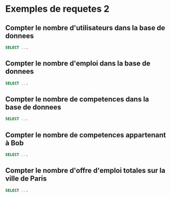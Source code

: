 # Exemples de requetes 2

## Compter le nombre d'utilisateurs dans la base de donnees

```sql
SELECT ...
```

## Compter le nombre d'emploi dans la base de donnees

```sql
SELECT ...
```

## Compter le nombre de competences dans la base de donnees

```sql
SELECT ...
```

## Compter le nombre de competences appartenant à Bob

```sql
SELECT ...
```

## Compter le nombre d'offre d'emploi totales sur la ville de Paris

```sql
SELECT ...
```
